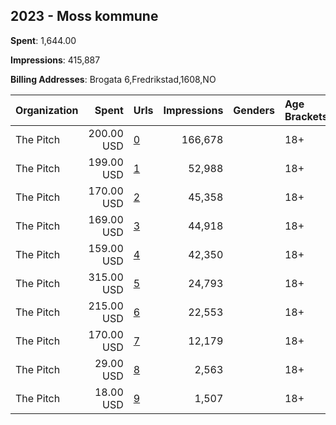 ## 2023 - Moss kommune 
**Spent**: 1,644.00

**Impressions**: 415,887

**Billing Addresses**: Brogata 6,Fredrikstad,1608,NO

|Organization|Spent|Urls|Impressions|Genders|Age Brackets|Country Codes|
|:---|---:|:---|---:|:---|:---|:---|
|The Pitch|200.00 USD|[0](https://www.snap.com/political-ads/asset/d5e15d90ef756e3299e77d7d5f28380baa45da3e9e80754a37035378007c5137?mediaType=mp4)|166,678||18+|norway|
|The Pitch|199.00 USD|[1](https://www.snap.com/political-ads/asset/f2042ac78aa7ceb933078429ce3aaaffddf07f2367972e6288faad413f682296?mediaType=mp4)|52,988||18+|norway|
|The Pitch|170.00 USD|[2](https://www.snap.com/political-ads/asset/46d3135d333bca418adde223125f21af5c911fe168bdfba03b3218d061218dd5?mediaType=mp4)|45,358||18+|norway|
|The Pitch|169.00 USD|[3](https://www.snap.com/political-ads/asset/3eb6016d975edd7b70ca599028a9940eab1c56f27e5c36b665ffff062b267f45?mediaType=mp4)|44,918||18+|norway|
|The Pitch|159.00 USD|[4](https://www.snap.com/political-ads/asset/58f35b53ab51b61017938d8ca1b1dcc8c65e86cc407d04119a96e25096e3ccc3?mediaType=mp4)|42,350||18+|norway|
|The Pitch|315.00 USD|[5](https://www.snap.com/political-ads/asset/0c6719959d1386442fcb9687d7a4870ffa92463020c367fa4b9e30aec3feb5ce?mediaType=mp4)|24,793||18+|norway|
|The Pitch|215.00 USD|[6](https://www.snap.com/political-ads/asset/38164870c2929dca1a44ae1e811aac617ab90fdfbce0c0a418351144305a6f5d?mediaType=mp4)|22,553||18+|norway|
|The Pitch|170.00 USD|[7](https://www.snap.com/political-ads/asset/3f36d7f830ddb9de2914b0c818fdec021a1b181a58dec0efc548d02ee7bb16ee?mediaType=mp4)|12,179||18+|norway|
|The Pitch|29.00 USD|[8](https://www.snap.com/political-ads/asset/1a4011068096a27b43a3e2a73ff41c3bf7fb3fd9bbc0153d460fc3ca987d71be?mediaType=mp4)|2,563||18+|norway|
|The Pitch|18.00 USD|[9](https://www.snap.com/political-ads/asset/914c39169a0ecab3a22e8e5cadb761186cbd46827a7890b38f25d31f69d2751b?mediaType=mp4)|1,507||18+|norway|
